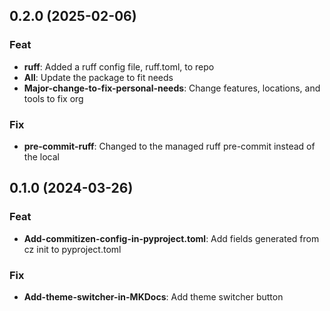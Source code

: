 ## 0.2.0 (2025-02-06)

### Feat

- **ruff**: Added a ruff config file, ruff.toml, to repo
- **All**: Update the package to fit needs
- **Major-change-to-fix-personal-needs**: Change features, locations, and tools to fix org

### Fix

- **pre-commit-ruff**: Changed to the managed ruff pre-commit instead of the local

## 0.1.0 (2024-03-26)

### Feat

- **Add-commitizen-config-in-pyproject.toml**: Add fields generated from cz init to pyproject.toml

### Fix

- **Add-theme-switcher-in-MKDocs**: Add theme switcher button
